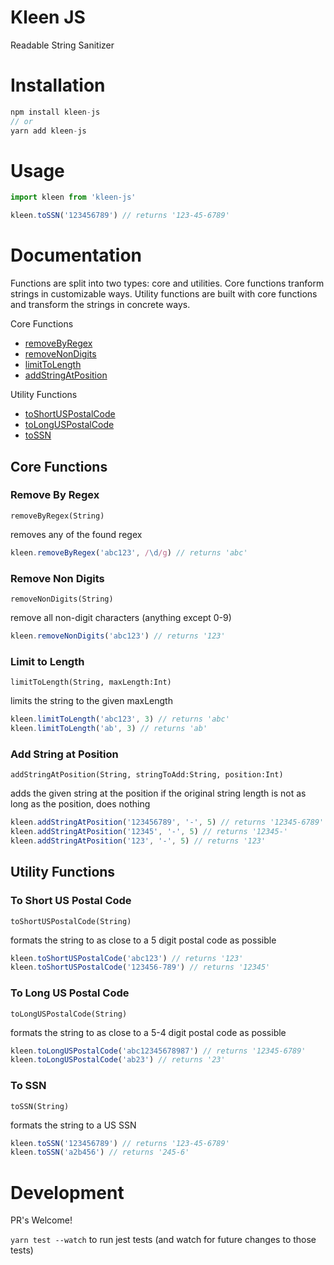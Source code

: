 # Kleen JS
Readable String Sanitizer

# Installation
```javascript
npm install kleen-js
// or
yarn add kleen-js
```

# Usage
```javascript
import kleen from 'kleen-js'

kleen.toSSN('123456789') // returns '123-45-6789'
```

# Documentation
Functions are split into two types: core and utilities. Core functions tranform strings in customizable ways. Utility functions are built with core functions and transform the strings in concrete ways.

Core Functions

- [removeByRegex](#removeByRegex)
- [removeNonDigits](#removeNonDigits)
- [limitToLength](#limitToLength)
- [addStringAtPosition](#addStringAtPosition)

Utility Functions
- [toShortUSPostalCode](#toShortUSPostalCode)
- [toLongUSPostalCode](#toLongUSPostalCode)
- [toSSN](#toSSN)


## Core Functions

<a name="removeByRegex"></a>
### Remove By Regex
`removeByRegex(String)`

removes any of the found regex

```javascript
kleen.removeByRegex('abc123', /\d/g) // returns 'abc'
```

<a name="removeNonDigits"></a>
### Remove Non Digits
`removeNonDigits(String)`

remove all non-digit characters (anything except 0-9)

```javascript
kleen.removeNonDigits('abc123') // returns '123'
```

<a name="limitToLength"></a>
### Limit to Length
`limitToLength(String, maxLength:Int)`

limits the string to the given maxLength

```javascript
kleen.limitToLength('abc123', 3) // returns 'abc'
kleen.limitToLength('ab', 3) // returns 'ab'
```

<a name="addStringAtPosition"></a>
### Add String at Position
`addStringAtPosition(String, stringToAdd:String, position:Int)`

adds the given string at the position
if the original string length is not as long as the position, does nothing

```javascript
kleen.addStringAtPosition('123456789', '-', 5) // returns '12345-6789'
kleen.addStringAtPosition('12345', '-', 5) // returns '12345-'
kleen.addStringAtPosition('123', '-', 5) // returns '123'
```

## Utility Functions

<a name="toShortUSPostalCode"></a>
### To Short US Postal Code
`toShortUSPostalCode(String)`

formats the string to as close to a 5 digit postal code as possible

```javascript
kleen.toShortUSPostalCode('abc123') // returns '123'
kleen.toShortUSPostalCode('123456-789') // returns '12345'
```

<a name="toLongUSPostalCode"></a>
### To Long US Postal Code
`toLongUSPostalCode(String)`

formats the string to as close to a 5-4 digit postal code as possible

```javascript
kleen.toLongUSPostalCode('abc12345678987') // returns '12345-6789'
kleen.toLongUSPostalCode('ab23') // returns '23'
```

<a name="toSSN"></a>
### To SSN
`toSSN(String)`

formats the string to a US SSN

```javascript
kleen.toSSN('123456789') // returns '123-45-6789'
kleen.toSSN('a2b456') // returns '245-6'
```

# Development
PR's Welcome!

`yarn test --watch` to run jest tests (and watch for future changes to those tests)

